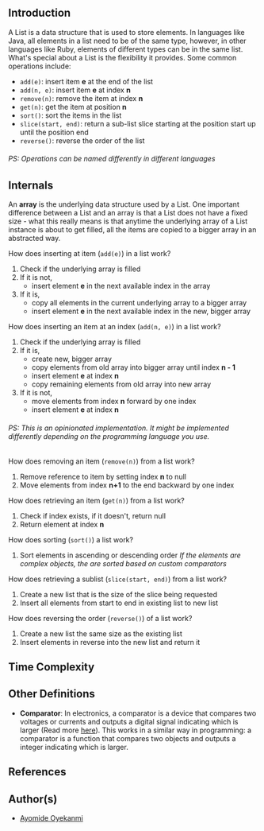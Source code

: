 ## Introduction
A List is a data structure that is used to store elements. In languages like Java, all elements in a list need to be of the same type, however, in other languages like Ruby, elements of different types can be in the same list. What's special about a List is the flexibility it provides. Some common operations include:
* `add(e)`: insert item **e** at the end of the list
* `add(n, e)`: insert item **e** at index **n**
* `remove(n)`: remove the item at index **n**
* `get(n)`: get the item at position **n**
* `sort()`: sort the items in the list
* `slice(start, end)`: return a sub-list slice starting at the position start up until the position end
* `reverse()`: reverse the order of the list

###### PS: Operations can be named differently in different languages

## Internals
An **array** is the underlying data structure used by a List. One important difference between a List and an array is that a List does not have a fixed size - what this really means is that anytime the underlying array of a List instance is about to get filled, all the items are copied to a bigger array in an abstracted way.

How does inserting at item (`add(e)`) in a list work?
1. Check if the underlying array is filled
2. If it is not,
    * insert element **e** in the next available index in the array
3. If it is,
    * copy all elements in the current underlying array to a bigger array
    * insert element **e** in the next available index in the new, bigger array

How does inserting an item at an index (`add(n, e)`) in a list work?
1. Check if the underlying array is filled
2. If it is,
    * create new, bigger array
    * copy elements from old array into bigger array until index **n - 1**
    * insert element **e** at index **n**
    * copy remaining elements from old array into new array
3. If it is not,
    * move elements from index **n** forward by one index
    * insert element **e** at index **n**

###### PS: This is an opinionated implementation. It might be implemented differently depending on the programming language you use.

How does removing an item (`remove(n)`) from a list work?
1. Remove reference to item by setting index **n** to null
2. Move elements from index **n+1** to the end backward by one index

How does retrieving an item (`get(n)`) from a list work?
1. Check if index exists, if it doesn't, return null
2. Return element at index **n**

How does sorting (`sort()`) a list work?
1. Sort elements in ascending or descending order
*If the elements are complex objects, the are sorted based on custom comparators*

How does retrieving a sublist (`slice(start, end)`) from a list work?
1. Create a new list that is the size of the slice being requested
2. Insert all elements from start to end in existing list to new list

How does reversing the order (`reverse()`) of a list work?
1. Create a new list the same size as the existing list
2. Insert elements in reverse into the new list and return it

## Time Complexity


## Other Definitions
* **Comparator**: In electronics, a comparator is a device that compares two voltages or currents and outputs a digital signal indicating which is larger (Read more [here](https://en.wikipedia.org/wiki/Comparator)). This works in a similar way in programming: a comparator is a function that compares two objects and outputs a integer indicating which is larger. 

## References

## Author(s)
* [Ayomide Oyekanmi](https://github.com/oyekanmiayo)
